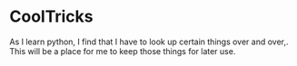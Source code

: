 # CoolTricks
 As I learn python, I find that I have to look up certain things over and over,. This will be a place for me to keep those things for later use.
